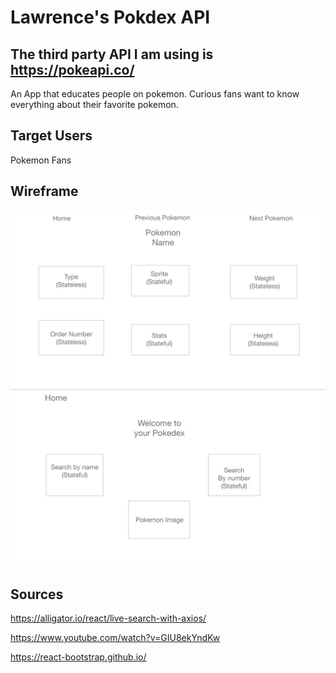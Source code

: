 # Lawrence's Pokdex API

## The third party API I am using is https://pokeapi.co/

An App that educates people on pokemon. Curious fans want to know everything about their favorite pokemon.

## Target Users
Pokemon Fans

## Wireframe

![WireFrame 1](/Wireframe1.png)
![WireFrame 2](/Wireframe2.png)

## Sources
https://alligator.io/react/live-search-with-axios/

https://www.youtube.com/watch?v=GIU8ekYndKw

https://react-bootstrap.github.io/
